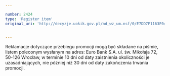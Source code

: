 ```yaml
---

number: 2424
type: 'Register item'
original_uri: 'http://decyzje.uokik.gov.pl/nd_wz_um.nsf/0/E7DD7F1163F04DD5C12578C4003A1280?OpenDocument'


---
```


Reklamacje dotyczące przebiegu promocji mogą być składane na piśmie, listem poleconym wysłanym na adres: Euro Bank S.A. ul. św. Mikołaja 72, 50-126 Wrocław, w terminie 10 dni od daty zaistnienia okoliczności je uzasadniających, nie później niż 30 dni od daty zakończenia trwania promocji.
